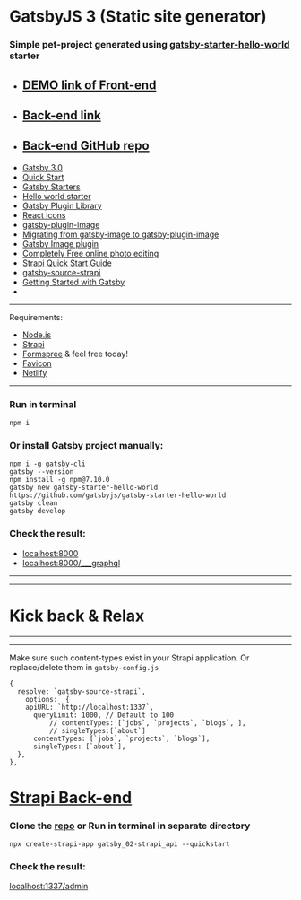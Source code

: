 # GatsbyJS 3 (Static site generator)

### Simple pet-project generated using [gatsby-starter-hello-world](https://www.gatsbyjs.com/starters/gatsbyjs/gatsby-starter-hello-world/) starter

* ## [DEMO link of Front-end]()
* ## [Back-end link]()
* ## [Back-end GitHub repo](https://github.com/WebDevelopUa/gatsby_02-strapi_api)

- [Gatsby 3.0](https://www.gatsbyjs.com)
- [Quick Start](https://www.gatsbyjs.com/docs/quick-start)
- [Gatsby Starters](https://www.gatsbyjs.com/starters/?v=3)
- [Hello world starter](https://www.gatsbyjs.com/starters/gatsbyjs/gatsby-starter-hello-world/)
- [Gatsby Plugin Library](https://www.gatsbyjs.com/plugins/)
- [React icons](https://react-icons.github.io/react-icons/)
- [gatsby-plugin-image](https://www.gatsbyjs.com/plugins/gatsby-plugin-image)
- [Migrating from gatsby-image to gatsby-plugin-image](https://www.gatsbyjs.com/docs/reference/release-notes/image-migration-guide/)
- [Gatsby Image plugin](https://www.gatsbyjs.com/docs/reference/built-in-components/gatsby-plugin-image/#restrictions-on-using-staticimage)
- [Completely Free online photo editing](https://www10.lunapic.com/editor/)
- [Strapi Quick Start Guide](https://strapi.io/documentation/developer-docs/latest/getting-started/quick-start.html#_1-install-strapi-and-create-a-new-project)
- [gatsby-source-strapi](https://www.npmjs.com/package/gatsby-source-strapi)
- [Getting Started with Gatsby](https://strapi.io/documentation/developer-docs/latest/developer-resources/content-api/integrations/gatsby.html#create-a-gatsby-app)
- []()

-----

Requirements:

- [Node.js](https://nodejs.org/uk/)
- [Strapi](https://strapi.io)
- [Formspree](https://formspree.io) & feel free today!
- [Favicon](https://favicon.io/favicon-generator/)
- [Netlify](https://www.netlify.com)

-----

### Run in terminal

``` 
npm i
```

### Or install Gatsby project manually:

``` 
npm i -g gatsby-cli
gatsby --version
npm install -g npm@7.10.0
gatsby new gatsby-starter-hello-world https://github.com/gatsbyjs/gatsby-starter-hello-world
gatsby clean
gatsby develop
```

### Check the result:

- [localhost:8000](http://localhost:8000)
- [localhost:8000/___graphql](http://localhost:8000/___graphql)

-----
-----

# Kick back & Relax

-----
-----

Make sure such content-types exist in your Strapi application. Or replace/delete them in ```gatsby-config.js```

```
{  
  resolve: `gatsby-source-strapi`,
    options:  {
    apiURL: `http://localhost:1337`,
      queryLimit: 1000, // Default to 100
          // contentTypes: [`jobs`, `projects`, `blogs`, ],
          // singleTypes:[`about`]
      contentTypes: [`jobs`, `projects`, `blogs`],
      singleTypes: [`about`],
  },
},
```

# [Strapi Back-end](https://strapi.io/)

### Clone the [repo](https://github.com/WebDevelopUa/gatsby_02-strapi_api) or Run in terminal in separate directory

``` 
npx create-strapi-app gatsby_02-strapi_api --quickstart
```

### Check the result:

[localhost:1337/admin](http://localhost:1337/admin)
